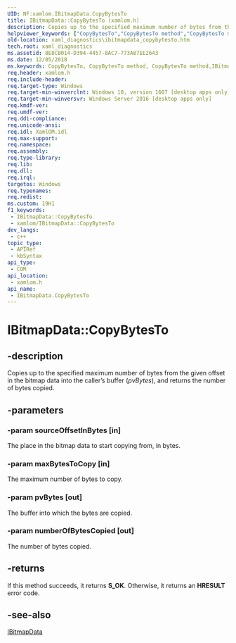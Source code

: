 ```yaml
---
UID: NF:xamlom.IBitmapData.CopyBytesTo
title: IBitmapData::CopyBytesTo (xamlom.h)
description: Copies up to the specified maximum number of bytes from the given offset in the bitmap data into the caller’s buffer (pvBytes), and returns the number of bytes copied.
helpviewer_keywords: ["CopyBytesTo","CopyBytesTo method","CopyBytesTo method","IBitmapData interface","IBitmapData interface","CopyBytesTo method","IBitmapData.CopyBytesTo","IBitmapData::CopyBytesTo","xaml_diagnostics.ibitmapdata_copybytesto","xamlom/IBitmapData::CopyBytesTo"]
old-location: xaml_diagnostics\ibitmapdata_copybytesto.htm
tech.root: xaml_diagnostics
ms.assetid: 8E8CB014-D394-4457-8AC7-773A87EE2643
ms.date: 12/05/2018
ms.keywords: CopyBytesTo, CopyBytesTo method, CopyBytesTo method,IBitmapData interface, IBitmapData interface,CopyBytesTo method, IBitmapData.CopyBytesTo, IBitmapData::CopyBytesTo, xaml_diagnostics.ibitmapdata_copybytesto, xamlom/IBitmapData::CopyBytesTo
req.header: xamlom.h
req.include-header: 
req.target-type: Windows
req.target-min-winverclnt: Windows 10, version 1607 [desktop apps only]
req.target-min-winversvr: Windows Server 2016 [desktop apps only]
req.kmdf-ver: 
req.umdf-ver: 
req.ddi-compliance: 
req.unicode-ansi: 
req.idl: XamlOM.idl
req.max-support: 
req.namespace: 
req.assembly: 
req.type-library: 
req.lib: 
req.dll: 
req.irql: 
targetos: Windows
req.typenames: 
req.redist: 
ms.custom: 19H1
f1_keywords:
 - IBitmapData::CopyBytesTo
 - xamlom/IBitmapData::CopyBytesTo
dev_langs:
 - c++
topic_type:
 - APIRef
 - kbSyntax
api_type:
 - COM
api_location:
 - xamlom.h
api_name:
 - IBitmapData.CopyBytesTo
---
```


# IBitmapData::CopyBytesTo


## -description

Copies up to the specified maximum number of bytes from the given offset in the bitmap data into the caller’s buffer (<i>pvBytes</i>), and returns the number of bytes copied.

## -parameters

### -param sourceOffsetInBytes [in]

The place in the bitmap data to start copying from, in bytes.

### -param maxBytesToCopy [in]

The maximum number of bytes to copy.

### -param pvBytes [out]

The buffer into which the bytes are copied.

### -param numberOfBytesCopied [out]

The number of bytes copied.

## -returns

If this method succeeds, it returns <b xmlns:loc="http://microsoft.com/wdcml/l10n">S_OK</b>. Otherwise, it returns an <b xmlns:loc="http://microsoft.com/wdcml/l10n">HRESULT</b> error code.

## -see-also

<a href="https://docs.microsoft.com/previous-versions/windows/desktop/api/xamlom/nn-xamlom-ibitmapdata">IBitmapData</a>

